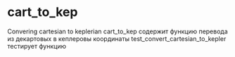 # cart_to_kep
Convering cartesian to keplerian
cart_to_kep содержит функцию перевода из декартовых в кеплеровы координаты
test_convert_cartesian_to_kepler тестирует функцию

